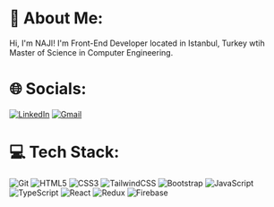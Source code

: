 # 💫 About Me:  
Hi, I'm NAJI!
I'm Front-End Developer located in Istanbul, Turkey wtih Master of Science in Computer Engineering.

# 🌐 Socials:
[![LinkedIn](https://img.shields.io/badge/LinkedIn-%230077B5.svg?style=for-the-badge&logo=linkedin&logoColor=white)](https://www.linkedin.com/in/naji-alhusami-b629b01a4/) 
[![Gmail](https://img.shields.io/badge/Gmail-%230077B5.svg?style=flat-badge&logo=Gmail&logoColor=white)](https://mailto:najihussami@gmail.com)


# 💻 Tech Stack:

  ![Git](https://img.shields.io/badge/Git-E84D31.svg?style=for-the-badge&logo=git&logoColor=ffffff)
  ![HTML5](https://img.shields.io/badge/HTML5-%23E44D27.svg?style=for-the-badge&logo=html5&logoColor=ffffff)
  ![CSS3](https://img.shields.io/badge/CSS3-%231572B6.svg?style=for-the-badge&logo=css3)
  ![TailwindCSS](https://img.shields.io/badge/tailwindcss-%2338B2AC.svg?style=for-the-badge&logo=tailwind-css&logoColor=white) 
  ![Bootstrap](https://img.shields.io/badge/Bootstrap-%2338B2AC.svg?style=for-the-badge&logo=bootstrap&logoColor=white) 
  ![JavaScript](https://img.shields.io/badge/javascript-%23323330.svg?style=for-the-badge&logo=javascript&logoColor=%23F7DF1E)
  ![TypeScript](https://img.shields.io/badge/typescript-%23007ACC.svg?style=for-the-badge&logo=typescript&logoColor=white)
  ![React](https://img.shields.io/badge/react-%2320232a.svg?style=for-the-badge&logo=react&logoColor=%2361DAFB)
  ![Redux](https://img.shields.io/badge/redux-%23593d88.svg?style=for-the-badge&logo=redux&logoColor=white)
  ![Firebase](https://img.shields.io/badge/firebase-%23039BE5.svg?style=for-the-badge&logo=firebase) 
